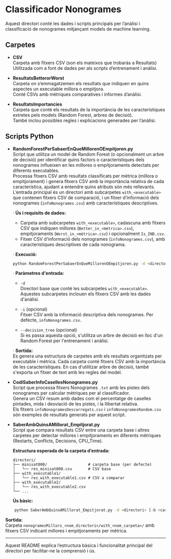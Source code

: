 # Classificador Nonogrames

Aquest directori conté les dades i scripts principals per l’anàlisi i classificació de nonogrames mitjançant models de machine learning.

## Carpetes

- **CSV**  
  Carpeta amb fitxers CSV (son els mateixos que trobaràs a Resultats)  
  Utilitzada com a font de dades per als scripts d’entrenament i anàlisi.

- **ResultatsBetterorWorst**  
  Carpeta on s’emmagatzemen els resultats que indiquen en quins aspectes un executable millora o empitjora.  
  Conté CSVs amb mètriques comparatives i informes d’anàlisi.

- **ResultatsImportancies**  
  Carpeta que conté els resultats de la importància de les característiques extretes pels models (Random Forest, arbres de decisió).  
  També inclou possibles regles i explicacions generades per l’anàlisi.

## Scripts Python

- **RandomForestPerSabaerEnQueMillorenOEmpitjoren.py**  
  Script que utilitza un model de Random Forest (o opcionalment un arbre de decisió) per identificar quins factors o característiques dels nonogrames influeixen en les millores o empitjoraments detectats per diferents executables.  
  Processa fitxers CSV amb resultats classificats per mètrica (millora o empitjorament) i genera fitxers CSV amb la importància relativa de cada característica, ajudant a entendre quins atributs són més rellevants.  
  L’entrada principal és un directori amb subcarpetes `with_<executable>` que contenen fitxers CSV de comparació, i un fitxer d’informació dels nonogrames (`infoNonogrames.csv`) amb característiques descriptives.

  · **Ús i requisits de dades:**  
    - Carpeta amb subcarpetes `with_<executable>`, cadascuna amb fitxers CSV que indiquen millores (`Better_in_<mètrica>.csv`), empitjoraments (`Worst_in_<mètrica>.csv`) i opcionalment `Is_IND.csv`.  
    - Fitxer CSV d’informació dels nonogrames (`infoNonogrames.csv`), amb característiques descriptives de cada nonograma.

  · **Execució:**  
    ```bash
    python RandomForestPerSabaerEnQueMillorenOEmpitjoren.py -d <directori> [-i <info_csv>] [--decision_tree]
    ```

  · **Paràmetres d'entrada:**  
    - `-d`  
      Directori base que conté les subcarpetes `with_<executable>`. Aquestes subcarpetes inclouen els fitxers CSV amb les dades d'anàlisi.

    - `-i` (opcional)  
      Fitxer CSV amb la informació descriptiva dels nonogrames. Per defecte, `infoNonogrames.csv`.

    - `--decision_tree` (opcional)  
      Si es passa aquesta opció, s'utilitza un arbre de decisió en lloc d'un Random Forest per l'entrenament i anàlisi.

  · **Sortida:**  
    Es genera una estructura de carpetes amb els resultats organitzats per executable i mètrica. Cada carpeta conté fitxers CSV amb la importància de les característiques. En cas d'utilitzar arbre de decisió, també s'exporta un fitxer de text amb les regles del model.





- **CodiSaberInfoCasellesNonogrames.py**  
  Script que processa fitxers Nonogrames `.txt` amb les pistes dels nonogrames per calcular mètriques per al classificador.  
  Genera un CSV resum amb dades com el percentatge de caselles pintades, mida i desviació de les pistes, i la llibertat relativa.  
  Els fitxers `infoNonogramesDescarregats.csv` i `infoNonogramesRandom.csv` són exemples de resultats generats per aquest script.  

- **SaberAmbQuinsAMillorat_Empitjorat.py**  
  Script que compara resultats CSV entre una carpeta base i altres carpetes per detectar millores i empitjoraments en diferents mètriques (Restarts, Conflicts, Decisions, CPU_Time).

  **Estructura esperada de la carpeta d’entrada:**
    ```plaintext
    directori/
    ├── minisat000/                  # carpeta base (per defecte)
    │   └── res_minisat000.csv       # CSV base
    ├── with_executable1/
    │   └── res_with_executable1.csv # CSV a comparar
    ├── with_executable2/
    │   └── res_with_executable2.csv
    └── ...
    ```
  **Ús bàsic:**
```bash
    python SaberAmbQuinsAMillorat_Empitjorat.py -d <directori> [-b <carpeta_base>]
```
**Sortida:**  
Carpeta `nonogramesMillors_<nom_directori>/with_<nom_carpeta>/` amb fitxers CSV indicant millores i empitjoraments per mètrica.



---

Aquest README explica l’estructura bàsica i funcionalitat principal del directori per facilitar-ne la comprensió i ús.
